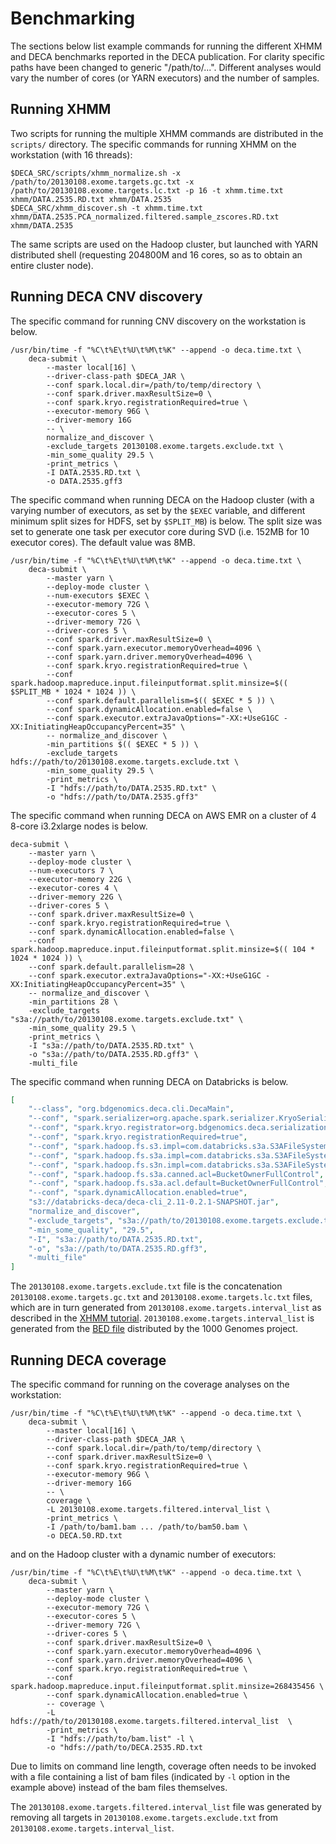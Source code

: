 # Benchmarking

The sections below list example commands for running the different XHMM and
DECA benchmarks reported in the DECA publication. For clarity specific paths
have been changed to generic "/path/to/...". Different analyses would vary the
number of cores (or YARN executors) and the number of samples.

## Running XHMM

Two scripts for running the multiple XHMM commands are distributed in the
`scripts/` directory. The specific commands for running XHMM on the workstation (with 16 threads):

```
$DECA_SRC/scripts/xhmm_normalize.sh -x /path/to/20130108.exome.targets.gc.txt -x /path/to/20130108.exome.targets.lc.txt -p 16 -t xhmm.time.txt xhmm/DATA.2535.RD.txt xhmm/DATA.2535
$DECA_SRC/xhmm_discover.sh -t xhmm.time.txt xhmm/DATA.2535.PCA_normalized.filtered.sample_zscores.RD.txt xhmm/DATA.2535
```

The same scripts are used on the Hadoop cluster, but launched with YARN
distributed shell (requesting 204800M and 16 cores, so as to obtain an entire
cluster node).

## Running DECA CNV discovery

The specific command for running CNV discovery on the workstation is below.

```
/usr/bin/time -f "%C\t%E\t%U\t%M\t%K" --append -o deca.time.txt \
    deca-submit \
        --master local[16] \
        --driver-class-path $DECA_JAR \
        --conf spark.local.dir=/path/to/temp/directory \
        --conf spark.driver.maxResultSize=0 \
        --conf spark.kryo.registrationRequired=true \
        --executor-memory 96G \
        --driver-memory 16G 
        -- \
        normalize_and_discover \
        -exclude_targets 20130108.exome.targets.exclude.txt \
        -min_some_quality 29.5 \
        -print_metrics \
        -I DATA.2535.RD.txt \
        -o DATA.2535.gff3
```

The specific command when running DECA on the Hadoop cluster (with a varying number of executors, as set by the `$EXEC` variable, and different minimum split sizes for HDFS, set by `$SPLIT_MB`) is below. The split size was set to generate one task per executor core during SVD (i.e. 152MB for 10 executor cores). The default value was 8MB.

```
/usr/bin/time -f "%C\t%E\t%U\t%M\t%K" --append -o deca.time.txt \
    deca-submit \
        --master yarn \
        --deploy-mode cluster \
        --num-executors $EXEC \
        --executor-memory 72G \
        --executor-cores 5 \
        --driver-memory 72G \
        --driver-cores 5 \
        --conf spark.driver.maxResultSize=0 \
        --conf spark.yarn.executor.memoryOverhead=4096 \
        --conf spark.yarn.driver.memoryOverhead=4096 \
        --conf spark.kryo.registrationRequired=true \
        --conf spark.hadoop.mapreduce.input.fileinputformat.split.minsize=$(( $SPLIT_MB * 1024 * 1024 )) \
        --conf spark.default.parallelism=$(( $EXEC * 5 )) \
        --conf spark.dynamicAllocation.enabled=false \
        --conf spark.executor.extraJavaOptions="-XX:+UseG1GC -XX:InitiatingHeapOccupancyPercent=35" \
        -- normalize_and_discover \
        -min_partitions $(( $EXEC * 5 )) \
        -exclude_targets hdfs://path/to/20130108.exome.targets.exclude.txt \
        -min_some_quality 29.5 \
        -print_metrics \
        -I "hdfs://path/to/DATA.2535.RD.txt" \
        -o "hdfs://path/to/DATA.2535.gff3"
```

The specific command when running DECA on AWS EMR on a cluster of 4 8-core i3.2xlarge nodes is below.

```
deca-submit \
    --master yarn \
    --deploy-mode cluster \
    --num-executors 7 \
    --executor-memory 22G \
    --executor-cores 4 \
    --driver-memory 22G \
    --driver-cores 5 \
    --conf spark.driver.maxResultSize=0 \
    --conf spark.kryo.registrationRequired=true \
    --conf spark.dynamicAllocation.enabled=false \
    --conf spark.hadoop.mapreduce.input.fileinputformat.split.minsize=$(( 104 * 1024 * 1024 )) \
    --conf spark.default.parallelism=28 \
    --conf spark.executor.extraJavaOptions="-XX:+UseG1GC -XX:InitiatingHeapOccupancyPercent=35" \
    -- normalize_and_discover \
    -min_partitions 28 \
    -exclude_targets "s3a://path/to/20130108.exome.targets.exclude.txt" \
    -min_some_quality 29.5 \
    -print_metrics \
    -I "s3a://path/to/DATA.2535.RD.txt" \
    -o "s3a://path/to/DATA.2535.RD.gff3" \
    -multi_file
```

The specific command when running DECA on Databricks is below.

```json
[
    "--class", "org.bdgenomics.deca.cli.DecaMain",
    "--conf", "spark.serializer=org.apache.spark.serializer.KryoSerializer"
    "--conf", "spark.kryo.registrator=org.bdgenomics.deca.serialization.DECAKryoRegistrator",
    "--conf", "spark.kryo.registrationRequired=true",
    "--conf", "spark.hadoop.fs.s3.impl=com.databricks.s3a.S3AFileSystem",
    "--conf", "spark.hadoop.fs.s3a.impl=com.databricks.s3a.S3AFileSystem",
    "--conf", "spark.hadoop.fs.s3n.impl=com.databricks.s3a.S3AFileSystem",
    "--conf", "spark.hadoop.fs.s3a.canned.acl=BucketOwnerFullControl",
    "--conf", "spark.hadoop.fs.s3a.acl.default=BucketOwnerFullControl",
    "--conf", "spark.dynamicAllocation.enabled=true",
    "s3://databricks-deca/deca-cli_2.11-0.2.1-SNAPSHOT.jar",
    "normalize_and_discover",
    "-exclude_targets", "s3a://path/to/20130108.exome.targets.exclude.txt",
    "-min_some_quality", "29.5",
    "-I", "s3a://path/to/DATA.2535.RD.txt",
    "-o", "s3a://path/to/DATA.2535.RD.gff3",
    "-multi_file"
]
```

The `20130108.exome.targets.exclude.txt` file is the concatenation
`20130108.exome.targets.gc.txt` and `20130108.exome.targets.lc.txt` files,
which are in turn generated from `20130108.exome.targets.interval_list` as
described in the [XHMM
tutorial](http://atgu.mgh.harvard.edu/xhmm/tutorial.shtml).
`20130108.exome.targets.interval_list` is generated from the [BED
file](ftp://ftp.1000genomes.ebi.ac.uk/vol1/ftp/technical/reference/exome_pull_down_targets//20130108.exome.targets.bed)
distributed by the 1000 Genomes project.

## Running DECA coverage

The specific command for running on the coverage analyses on the workstation:

```
/usr/bin/time -f "%C\t%E\t%U\t%M\t%K" --append -o deca.time.txt \
    deca-submit \
        --master local[16] \
        --driver-class-path $DECA_JAR \
        --conf spark.local.dir=/path/to/temp/directory \
        --conf spark.driver.maxResultSize=0 \
        --conf spark.kryo.registrationRequired=true \
        --executor-memory 96G \
        --driver-memory 16G 
        -- \
        coverage \
        -L 20130108.exome.targets.filtered.interval_list \
        -print_metrics \
        -I /path/to/bam1.bam ... /path/to/bam50.bam \
        -o DECA.50.RD.txt
```

and on the Hadoop cluster with a dynamic number of executors:

```
/usr/bin/time -f "%C\t%E\t%U\t%M\t%K" --append -o deca.time.txt \
    deca-submit \
        --master yarn \
        --deploy-mode cluster \
        --executor-memory 72G \
        --executor-cores 5 \
        --driver-memory 72G \
        --driver-cores 5 \
        --conf spark.driver.maxResultSize=0 \
        --conf spark.yarn.executor.memoryOverhead=4096 \
        --conf spark.yarn.driver.memoryOverhead=4096 \
        --conf spark.kryo.registrationRequired=true \
        --conf spark.hadoop.mapreduce.input.fileinputformat.split.minsize=268435456 \
        --conf spark.dynamicAllocation.enabled=true \
        -- coverage \
        -L hdfs://path/to/20130108.exome.targets.filtered.interval_list  \
        -print_metrics \
        -I "hdfs://path/to/bam.list" -l \
        -o "hdfs://path/to/DECA.2535.RD.txt
```

Due to limits on command line length, coverage often needs to be invoked with a
file containing a list of bam files (indicated by `-l` option in the example
above) instead of the bam files themselves.

The `20130108.exome.targets.filtered.interval_list` file was generated by
removing all targets in `20130108.exome.targets.exclude.txt` from
`20130108.exome.targets.interval_list`.
